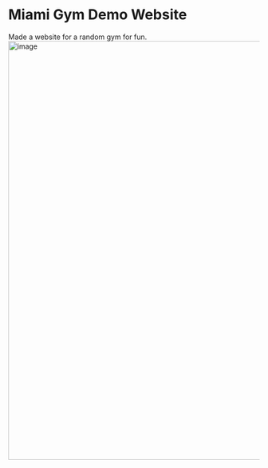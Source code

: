# Miami Gym Demo Website
Made a website for a random gym for fun.
<img width="1797" height="839" alt="image" src="https://github.com/user-attachments/assets/f33f82b3-3a8c-4d5a-ae8f-e5efd4521b88" />
